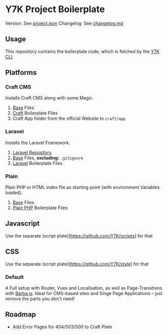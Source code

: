 # Y7K Project Boilerplate

Version: See [project.json](project.json)
Changelog: See [changelog.md](changelog.md)

## Usage

This repository contains the boilerplate code, which is fetched by the [Y7K CLI](https://github.com/Y7K/cli).

## Platforms

### Craft CMS

Installs Craft CMS along with some Magic.

1. [Base](base) Files
2. [Craft](platforms/craft) Boilerplate Files
3. Craft App folder from the official Website to `craft/app`

### Laravel

Installs the Laravel Framework.

1. [Laravel Repository](https://github.com/laravel/laravel)
2. [Base](base) Files, **excluding:** `.gitignore`
2. [Laravel](platforms/laravel) Boilerplate Files

### Plain

Plain PHP or HTML index file as starting point (with environment Variables loaded).

1. [Base](base) Files
2. [Plain PHP](platforms/plain) Boilerplate Files

## Javascript

Use the separate (script plate)[https://github.com/Y7K/scripts] for that

## CSS
Use the separate (script plate)[https://github.com/Y7K/style] for that


### Default

A Full setup with Router, Vuex and Localisation, as well as Page-Transitions with [Barba.js](http://barbajs.org).
Ideal for CMS-based sites and Singe Page Applications – just remove the parts you don't need!

## Roadmap

- Add Error Pages for 404/503/500 to Craft Plate





